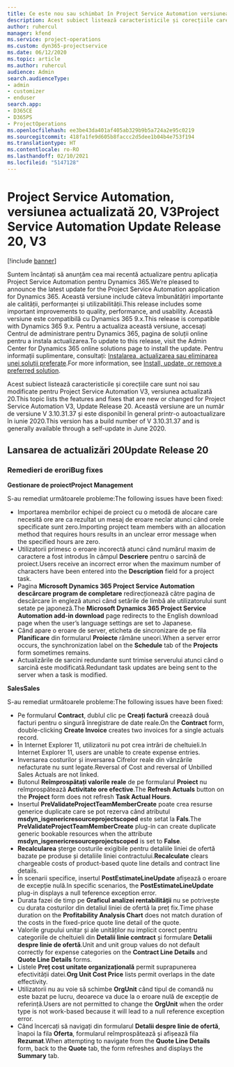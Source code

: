 ```yaml
---
title: Ce este nou sau schimbat în Project Service Automation versiunea actualizată 20, V3
description: Acest subiect listează caracteristicile și corecțiile care sunt disponibile în Project Service Automation V3, versiunea actualizată 20, V3
author: ruhercul
manager: kfend
ms.service: project-operations
ms.custom: dyn365-projectservice
ms.date: 06/12/2020
ms.topic: article
ms.author: ruhercul
audience: Admin
search.audienceType:
- admin
- customizer
- enduser
search.app:
- D365CE
- D365PS
- ProjectOperations
ms.openlocfilehash: ee3be43da401af405ab329b9b5a724a2e95c0219
ms.sourcegitcommit: 418fa1fe9d605b8faccc2d5dee1b04b4e753f194
ms.translationtype: HT
ms.contentlocale: ro-RO
ms.lasthandoff: 02/10/2021
ms.locfileid: "5147128"
---
```

# <a name="project-service-automation-update-release-20-v3"></a><span data-ttu-id="000ca-103">Project Service Automation, versiunea actualizată 20, V3</span><span class="sxs-lookup"><span data-stu-id="000ca-103">Project Service Automation Update Release 20, V3</span></span>

[!include [banner](../includes/psa-now-project-operations.md)]

<span data-ttu-id="000ca-104">Suntem încântați să anunțăm cea mai recentă actualizare pentru aplicația Project Service Automation pentru Dynamics 365.</span><span class="sxs-lookup"><span data-stu-id="000ca-104">We’re pleased to announce the latest update for the Project Service Automation application for Dynamics 365.</span></span> <span data-ttu-id="000ca-105">Această versiune include câteva îmbunătățiri importante ale calității, performanței și utilizabilității.</span><span class="sxs-lookup"><span data-stu-id="000ca-105">This release includes some important improvements to quality, performance, and usability.</span></span> <span data-ttu-id="000ca-106">Această versiune este compatibilă cu Dynamics 365 9.x.</span><span class="sxs-lookup"><span data-stu-id="000ca-106">This release is compatible with Dynamics 365 9.x.</span></span> <span data-ttu-id="000ca-107">Pentru a actualiza această versiune, accesați Centrul de administrare pentru Dynamics 365, pagina de soluții online pentru a instala actualizarea.</span><span class="sxs-lookup"><span data-stu-id="000ca-107">To update to this release, visit the Admin Center for Dynamics 365 online solutions page to install the update.</span></span> <span data-ttu-id="000ca-108">Pentru informații suplimentare, consultați: [Instalarea, actualizarea sau eliminarea unei soluții preferate](https://docs.microsoft.com/power-platform/admin/install-remove-preferred-solution).</span><span class="sxs-lookup"><span data-stu-id="000ca-108">For more information, see [Install, update, or remove a preferred solution](https://docs.microsoft.com/power-platform/admin/install-remove-preferred-solution).</span></span>

<span data-ttu-id="000ca-109">Acest subiect listează caracteristicile și corecțiile care sunt noi sau modificate pentru Project Service Automation V3, versiunea actualizată 20.</span><span class="sxs-lookup"><span data-stu-id="000ca-109">This topic lists the features and fixes that are new or changed for Project Service Automation V3, Update Release 20.</span></span> <span data-ttu-id="000ca-110">Această versiune are un număr de versiune V 3.10.31.37 și este disponibil în general printr-o autoactualizare în iunie 2020.</span><span class="sxs-lookup"><span data-stu-id="000ca-110">This version has a build number of V 3.10.31.37 and is generally available through a self-update in June 2020.</span></span>

## <a name="update-release-20"></a><span data-ttu-id="000ca-111">Lansarea de actualizări 20</span><span class="sxs-lookup"><span data-stu-id="000ca-111">Update Release 20</span></span>

### <a name="bug-fixes"></a><span data-ttu-id="000ca-112">Remedieri de erori</span><span class="sxs-lookup"><span data-stu-id="000ca-112">Bug fixes</span></span>

<span data-ttu-id="000ca-113">**Gestionare de proiect**</span><span class="sxs-lookup"><span data-stu-id="000ca-113">**Project Management**</span></span>

<span data-ttu-id="000ca-114">S-au remediat următoarele probleme:</span><span class="sxs-lookup"><span data-stu-id="000ca-114">The following issues have been fixed:</span></span>

- <span data-ttu-id="000ca-115">Importarea membrilor echipei de proiect cu o metodă de alocare care necesită ore are ca rezultat un mesaj de eroare neclar atunci când orele specificate sunt zero.</span><span class="sxs-lookup"><span data-stu-id="000ca-115">Importing project team members with an allocation method that requires hours results in an unclear error message when the specified hours are zero.</span></span>
- <span data-ttu-id="000ca-116">Utilizatorii primesc o eroare incorectă atunci când numărul maxim de caractere a fost introdus în câmpul **Descriere** pentru o sarcină de proiect.</span><span class="sxs-lookup"><span data-stu-id="000ca-116">Users receive an incorrect error when the maximum number of characters have been entered into the **Description** field for a project task.</span></span>
- <span data-ttu-id="000ca-117">Pagina **Microsoft Dynamics 365 Project Service Automation descărcare program de completare** redirecționează către pagina de descărcare în engleză atunci când setările de limbă ale utilizatorului sunt setate pe japoneză.</span><span class="sxs-lookup"><span data-stu-id="000ca-117">The **Microsoft Dynamics 365 Project Service Automation add-in download** page redirects to the English download page when the user’s language settings are set to Japanese.</span></span>
- <span data-ttu-id="000ca-118">Când apare o eroare de server, eticheta de sincronizare de pe fila **Planificare** din formularul **Proiecte** rămâne uneori.</span><span class="sxs-lookup"><span data-stu-id="000ca-118">When a server error occurs, the synchronization label on the **Schedule** tab of the **Projects** form sometimes remains.</span></span>
- <span data-ttu-id="000ca-119">Actualizările de sarcini redundante sunt trimise serverului atunci când o sarcină este modificată.</span><span class="sxs-lookup"><span data-stu-id="000ca-119">Redundant task updates are being sent to the server when a task is modified.</span></span>

<span data-ttu-id="000ca-120">**Sales**</span><span class="sxs-lookup"><span data-stu-id="000ca-120">**Sales**</span></span>

<span data-ttu-id="000ca-121">S-au remediat următoarele probleme:</span><span class="sxs-lookup"><span data-stu-id="000ca-121">The following issues have been fixed:</span></span>

- <span data-ttu-id="000ca-122">Pe formularul **Contract**, dublul clic pe **Creați factură** creează două facturi pentru o singură înregistrare de date reale.</span><span class="sxs-lookup"><span data-stu-id="000ca-122">On the **Contract** form, double-clicking **Create Invoice** creates two invoices for a single actuals record.</span></span>
- <span data-ttu-id="000ca-123">În Internet Explorer 11, utilizatorii nu pot crea intrări de cheltuieli.</span><span class="sxs-lookup"><span data-stu-id="000ca-123">In Internet Explorer 11, users are unable to create expense entries.</span></span>
- <span data-ttu-id="000ca-124">Inversarea costurilor și inversarea Cifrelor reale din vânzările nefacturate nu sunt legate.</span><span class="sxs-lookup"><span data-stu-id="000ca-124">Reversal of Cost and reversal of Unbilled Sales Actuals are not linked.</span></span>
- <span data-ttu-id="000ca-125">Butonul **Reîmprospătați valorile reale** de pe formularul **Proiect** nu reîmprospătează **Activitate ore efective**.</span><span class="sxs-lookup"><span data-stu-id="000ca-125">The **Refresh Actuals** button on the **Project** form does not refresh **Task Actual Hours**.</span></span>
- <span data-ttu-id="000ca-126">Insertul **PreValidateProjectTeamMemberCreate** poate crea resurse generice duplicate care se pot rezerva când atributul **msdyn_isgenericresourceprojectscoped** este setat la **Fals**.</span><span class="sxs-lookup"><span data-stu-id="000ca-126">The **PreValidateProjectTeamMemberCreate** plug-in can create duplicate generic bookable resources when the attribute **msdyn_isgenericresourceprojectscoped** is set to **False**.</span></span>
- <span data-ttu-id="000ca-127">**Recalcularea** șterge costurile exigibile pentru detaliile liniei de ofertă bazate pe produse și detaliile liniei contractului.</span><span class="sxs-lookup"><span data-stu-id="000ca-127">**Recalculate** clears chargeable costs of product-based quote line details and contract line details.</span></span>
- <span data-ttu-id="000ca-128">În scenarii specifice, insertul **PostEstimateLineUpdate** afișează o eroare de excepție nulă.</span><span class="sxs-lookup"><span data-stu-id="000ca-128">In specific scenarios, the **PostEstimateLineUpdate** plug-in displays a null teference exception error.</span></span>
- <span data-ttu-id="000ca-129">Durata fazei de timp pe **Graficul analizei rentabilității** nu se potrivește cu durata costurilor din detaliul liniei de ofertă la preț fix.</span><span class="sxs-lookup"><span data-stu-id="000ca-129">Time phase duration on the **Profitability Analysis Chart** does not match duration of the costs in the fixed-price quote line detail of the quote.</span></span>
- <span data-ttu-id="000ca-130">Valorile grupului unitar și ale unităților nu implicit corect pentru categoriile de cheltuieli din **Detalii linie contract** și formulare **Detalii despre linie de ofertă**.</span><span class="sxs-lookup"><span data-stu-id="000ca-130">Unit and unit group values do not default correctly for expense categories on the **Contract Line Details** and **Quote Line Details** forms.</span></span>
- <span data-ttu-id="000ca-131">Listele **Preț cost unitate organizațională** permit suprapunerea efectivității datei.</span><span class="sxs-lookup"><span data-stu-id="000ca-131">**Org Unit Cost Price** lists permit overlaps in the date effectivity.</span></span>
- <span data-ttu-id="000ca-132">Utilizatorii nu au voie să schimbe **OrgUnit** când tipul de comandă nu este bazat pe lucru, deoarece va duce la o eroare nulă de excepție de referință.</span><span class="sxs-lookup"><span data-stu-id="000ca-132">Users are not permitted to change the **OrgUnit** when the order type is not work-based because it will lead to a null reference exception error.</span></span>
- <span data-ttu-id="000ca-133">Când încercați să navigați din formularul **Detalii despre linie de ofertă**, înapoi la fila **Oferta**, formularul reîmprospătează și afișează fila **Rezumat**.</span><span class="sxs-lookup"><span data-stu-id="000ca-133">When attempting to navigate from the **Quote Line Details** form, back to the **Quote** tab, the form refreshes and displays the **Summary** tab.</span></span>
